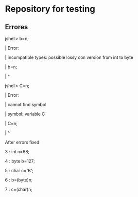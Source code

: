 # Repository for testing

## Errores

jshell> b=n;


|  Error:


|  incompatible types: possible lossy con
version from int to byte


|  b=n;


|    ^


jshell> C=n;


|  Error:


|  cannot find symbol


|    symbol:   variable C


|  C=n;


|  ^

After errors fixed

 3 : int n=68;


 4 : byte b=127;


 5 : char c='B';


 6 : b=(byte)n;


 7 : c=(char)n;



